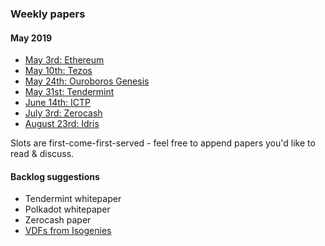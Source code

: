 ### Weekly papers

#### May 2019

- [May 3rd: Ethereum](./2019-05-03-ethereum)
- [May 10th: Tezos](./2019-05-10-tezos)
- [May 24th: Ouroboros Genesis](./2019-05-24-ouroboros-genesis)
- [May 31st: Tendermint](./2019-05-31-tendermint)
- [June 14th: ICTP](./2019-06-14-ictp)
- [July 3rd: Zerocash](./2019-07-03-zerocash)
- [August 23rd: Idris](./2019-08-23-idris)

Slots are first-come-first-served - feel free to append papers you'd like to read & discuss.

#### Backlog suggestions

- Tendermint whitepaper
- Polkadot whitepaper
- Zerocash paper
- [VDFs from Isogenies](https://eprint.iacr.org/2019/166.pdf)
